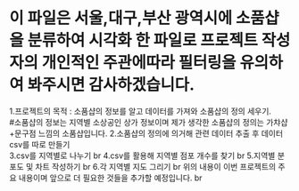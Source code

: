# 이 파일은 서울,대구,부산 광역시에 소품샵을 분류하여 시각화 한 파일로 프로젝트 작성자의 개인적인 주관에따라 필터링을 유의하여 봐주시면 감사하겠습니다.
1.프로젝트의 목적 : 소품샵의 정보를 알고 데이터를 가져와 소품샵의 정의 세우기.<br>
#소품샵의 정보는 지역별 소상공인 상가 정보이며 제가 생각한 소품샵의 정의는 가챠샵+문구점 느낌의 소품샵입니다.
2.소품샵의 정의에 의거해 관련 데이터 추출 후 데이터 csv를 따로 만들기 
<br>
3.csv를 지역별로 나누기 br
4.csv를 활용해 지역별 점포 개수를 찾기 br
5.지역별 분포도 및 차트 작성하기 br
6.각 지역별 지도 그리기 br
위의 내용이 이번 프로젝트의 주요 내용이며 앞으로 더 필요한 것들을 추가할 예정입니다. br
